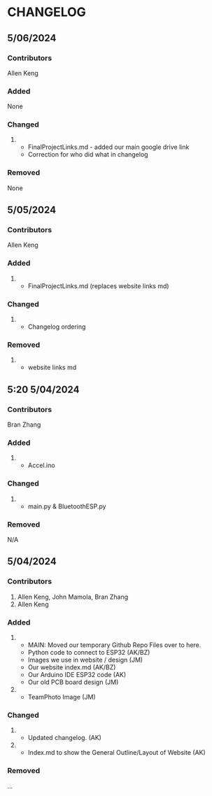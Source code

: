 # CHANGELOG

## 5/06/2024
### Contributors
Allen Keng
### Added
None
### Changed
1. 
    * FinalProjectLinks.md - added our main google drive link
    * Correction for who did what in changelog

### Removed
None

## 5/05/2024
### Contributors
Allen Keng
### Added
1. 
    * FinalProjectLinks.md (replaces website links md)
### Changed
1. 
    * Changelog ordering

### Removed
1. 
    * website links md


## 5:20 5/04/2024
### Contributors
Bran Zhang

### Added
1. 
    * Accel.ino
### Changed
1. 
    * main.py & BluetoothESP.py

### Removed
N/A

## 5/04/2024
### Contributors
1. Allen Keng, John Mamola, Bran Zhang
2. Allen Keng

### Added
1. 
    * MAIN: Moved our temporary Github Repo Files over to here.
    * Python code to connect to ESP32 (AK/BZ)
    * Images we use in website / design (JM)
    * Our website index.md  (AK/BZ)
    * Our Arduino IDE ESP32 code (AK)
    * Our old PCB board design (JM)
2. 
    * TeamPhoto Image   (JM)
### Changed
1. 
    * Updated changelog.  (AK)
2. 
    * Index.md to show the General Outline/Layout of Website (AK)

### Removed
...
